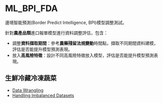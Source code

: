 # ML_BPI_FDA
邊境智能預測(Border Predict Intelligence, BPI)模型調整測試。  

針對**農產品類**進口報單模型進行資料調整評估，包含：  
- 調整**資料擷取期間**：參考**農藥殘留法規變動**時間點，擷取不同期間資料建模，評估是否能提升模型預測表現。  
- 放入**高風險特徵**：設計不同高風險特徵放入模型，評估是否能提升模型預測表現。  

## 生鮮冷藏冷凍蔬菜
- [Data Wrangling](https://godgodgod11101.github.io/ML_BPI_FDA/vegetable/DataWrangling.html)  
- [Handling Imbalanced Datasets](https://godgodgod11101.github.io/ML_BPI_FDA/vegetable/HandlingImbData.html)  


